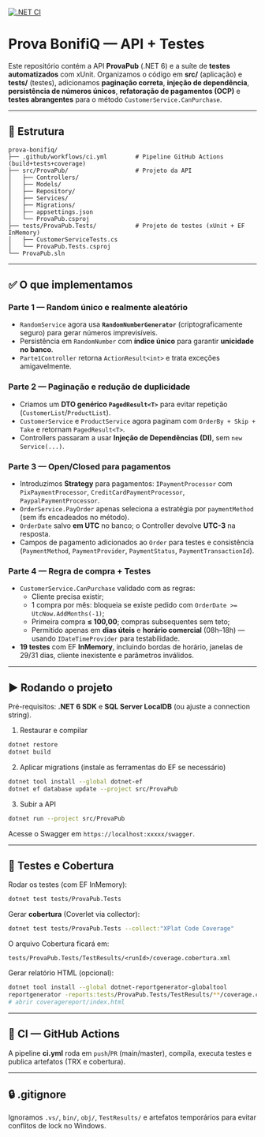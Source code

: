 [![.NET CI](https://github.com/igormmarques/prova-bonifiq/actions/workflows/ci.yml/badge.svg)](https://github.com/igormmarques/prova-bonifiq/actions/workflows/ci.yml)

# Prova BonifiQ — API + Testes

Este repositório contém a API **ProvaPub** (.NET 6) e a suíte de **testes automatizados** com xUnit. 
Organizamos o código em **src/** (aplicação) e **tests/** (testes), adicionamos **paginação correta**, **injeção de dependência**, **persistência de números únicos**, **refatoração de pagamentos (OCP)** e **testes abrangentes** para o método `CustomerService.CanPurchase`.

---

## 📁 Estrutura

```
prova-bonifiq/
├── .github/workflows/ci.yml        # Pipeline GitHub Actions (build+tests+coverage)
├── src/ProvaPub/                   # Projeto da API
│   ├── Controllers/
│   ├── Models/
│   ├── Repository/
│   ├── Services/
│   ├── Migrations/
│   ├── appsettings.json
│   └── ProvaPub.csproj
├── tests/ProvaPub.Tests/           # Projeto de testes (xUnit + EF InMemory)
│   ├── CustomerServiceTests.cs
│   └── ProvaPub.Tests.csproj
└── ProvaPub.sln
```

---

## ✅ O que implementamos

### Parte 1 — Random único e realmente aleatório
- `RandomService` agora usa **`RandomNumberGenerator`** (criptograficamente seguro) para gerar números imprevisíveis.
- Persistência em `RandomNumber` com **índice único** para garantir **unicidade no banco**.
- `Parte1Controller` retorna `ActionResult<int>` e trata exceções amigavelmente.

### Parte 2 — Paginação e redução de duplicidade
- Criamos um **DTO genérico `PagedResult<T>`** para evitar repetição (`CustomerList`/`ProductList`).
- `CustomerService` e `ProductService` agora paginam com `OrderBy + Skip + Take` e retornam `PagedResult<T>`.
- Controllers passaram a usar **Injeção de Dependências (DI)**, sem `new Service(...)`.

### Parte 3 — Open/Closed para pagamentos
- Introduzimos **Strategy** para pagamentos: `IPaymentProcessor` com `PixPaymentProcessor`, `CreditCardPaymentProcessor`, `PaypalPaymentProcessor`.
- `OrderService.PayOrder` apenas seleciona a estratégia por `paymentMethod` (sem ifs encadeados no método).
- `OrderDate` salvo **em UTC** no banco; o Controller devolve **UTC-3** na resposta.
- Campos de pagamento adicionados ao `Order` para testes e consistência (`PaymentMethod`, `PaymentProvider`, `PaymentStatus`, `PaymentTransactionId`).

### Parte 4 — Regra de compra + Testes
- `CustomerService.CanPurchase` validado com as regras:
  - Cliente precisa existir;
  - 1 compra por mês: bloqueia se existe pedido com `OrderDate >= UtcNow.AddMonths(-1)`;
  - Primeira compra **≤ 100,00**; compras subsequentes sem teto;
  - Permitido apenas em **dias úteis** e **horário comercial** (08h–18h) — usando `IDateTimeProvider` para testabilidade.
- **19 testes** com EF **InMemory**, incluindo bordas de horário, janelas de 29/31 dias, cliente inexistente e parâmetros inválidos.

---

## ▶️ Rodando o projeto

Pré-requisitos: **.NET 6 SDK** e **SQL Server LocalDB** (ou ajuste a connection string).

1) Restaurar e compilar
```bash
dotnet restore
dotnet build
```

2) Aplicar migrations (instale as ferramentas do EF se necessário)
```bash
dotnet tool install --global dotnet-ef
dotnet ef database update --project src/ProvaPub
```

3) Subir a API
```bash
dotnet run --project src/ProvaPub
```
Acesse o Swagger em `https://localhost:xxxxx/swagger`.

---

## 🧪 Testes e Cobertura

Rodar os testes (com EF InMemory):
```bash
dotnet test tests/ProvaPub.Tests
```

Gerar **cobertura** (Coverlet via collector):
```bash
dotnet test tests/ProvaPub.Tests --collect:"XPlat Code Coverage"
```
O arquivo Cobertura ficará em:
```
tests/ProvaPub.Tests/TestResults/<runId>/coverage.cobertura.xml
```

Gerar relatório HTML (opcional):
```bash
dotnet tool install --global dotnet-reportgenerator-globaltool
reportgenerator -reports:tests/ProvaPub.Tests/TestResults/**/coverage.cobertura.xml -targetdir:coveragereport
# abrir coveragereport/index.html
```

---

## 🤖 CI — GitHub Actions

A pipeline **ci.yml** roda em `push`/`PR` (main/master), compila, executa testes e publica artefatos (TRX e cobertura).

---

## 🔒 .gitignore

Ignoramos `.vs/`, `bin/`, `obj/`, `TestResults/` e artefatos temporários para evitar conflitos de lock no Windows.
